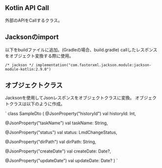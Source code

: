 ## Kotlin API Call

外部のAPIをCallするクラス。

## Jacksonのimport
以下をbuildファイルに追加。(Gradleの場合、build.gradle)
callしたレスポンスをオブジェクト変換する際に使用。

`/* jackson */
     implementation("com.fasterxml.jackson.module:jackson-module-kotlin:2.9.0")`

## オブジェクトクラス
Jacksonを使用してJsonレスポンスをオブジェクトクラスに変換。
オブジェクトクラスは以下のように作成。

`
class SampleDto (
   @JsonProperty("historyId")
   val historyId: Int,
 
   @JsonProperty("taskName")
   val taskName: String,
 
   @JsonProperty("status")
   val status: LmdChangeStatus,
 
   @JsonProperty("dirPath")
   val dirPath: String,
 
   @JsonProperty("createDate")
   val createDate: Date?,
 
   @JsonProperty("updateDate")
   val updateDate: Date?
 )
 `
